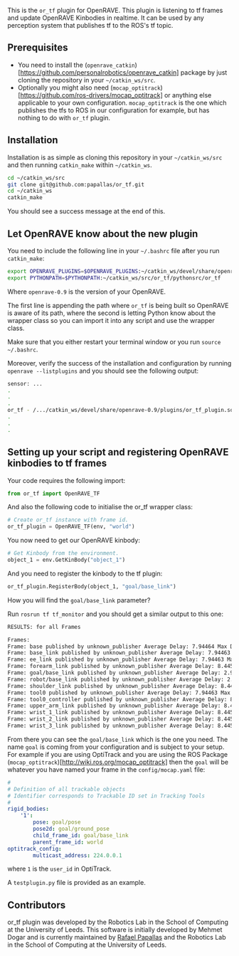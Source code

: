 This is the `or_tf` plugin for OpenRAVE. This plugin is listening to
tf frames and update OpenRAVE Kinbodies in realtime. It can be used by
any perception system that publishes tf to the ROS's tf topic.

## Prerequisites
- You need to install the (`openrave_catkin`)[https://github.com/personalrobotics/openrave_catkin] package by just cloning the repository in your `~/catkin_ws/src`.
- Optionally you might also need (`mocap_optitrack`)[https://github.com/ros-drivers/mocap_optitrack] or anything else applicable to your own configuration. `mocap_optitrack` is the
one which publishes the tfs to ROS in our configuration for example, but has nothing to do with `or_tf` plugin.

## Installation
Installation is as simple as cloning this repository in your `~/catkin_ws/src` and then
running `catkin_make` within `~/catkin_ws`.

```bash
cd ~/catkin_ws/src
git clone git@github.com:papallas/or_tf.git
cd ~/catkin_ws
catkin_make
```

You should see a success message at the end of this.

## Let OpenRAVE know about the new plugin
You need to include the following line in your `~/.bashrc` file after you run `catkin_make`:
```bash
export OPENRAVE_PLUGINS=$OPENRAVE_PLUGINS:~/catkin_ws/devel/share/openrave-0.9/plugins
export PYTHONPATH=$PYTHONPATH:~/catkin_ws/src/or_tf/pythonsrc/or_tf
```
Where `openrave-0.9` is the version of your OpenRAVE.

The first line is appending the path where `or_tf` is being built so OpenRAVE is
aware of its path, where the second is letting Python know about the wrapper class
so you can import it into any script and use the wrapper class.

Make sure that you either restart your terminal window or you run `source ~/.bashrc`.

Moreover, verify the success of the installation and configuration by running `openrave --listplugins` and
you should see the following output:
```bash
sensor: ...
.
.
.
or_tf - /.../catkin_ws/devel/share/openrave-0.9/plugins/or_tf_plugin.so
.
.
.
```

## Setting up your script and registering OpenRAVE kinbodies to tf frames
Your code requires the following import:
```python
from or_tf import OpenRAVE_TF
```

And also the following code to initialise the or_tf wrapper class:
```python
# Create or_tf instance with frame id.
or_tf_plugin = OpenRAVE_TF(env, "world")
```

You now need to get our OpenRAVE kinbody:
```python
# Get Kinbody from the environment.
object_1 = env.GetKinBody("object_1")
```

And you need to register the kinbody to the tf plugin:
```python
or_tf_plugin.RegisterBody(object_1, "goal/base_link")
```

How you will find the `goal/base_link` parameter?

Run `rosrun tf tf_monitor` and you should get a similar output to this one:
```bash
RESULTS: for all Frames

Frames:
Frame: base published by unknown_publisher Average Delay: 7.94464 Max Delay: 7.96316
Frame: base_link published by unknown_publisher Average Delay: 7.94463 Max Delay: 7.96316
Frame: ee_link published by unknown_publisher Average Delay: 7.94463 Max Delay: 7.96316
Frame: forearm_link published by unknown_publisher Average Delay: 8.44579 Max Delay: 8.45808
Frame: goal/base_link published by unknown_publisher Average Delay: 2.97504 Max Delay: 2.9932
Frame: robot/base_link published by unknown_publisher Average Delay: 2.97725 Max Delay: 3.00143
Frame: shoulder_link published by unknown_publisher Average Delay: 8.4458 Max Delay: 8.45808
Frame: tool0 published by unknown_publisher Average Delay: 7.94463 Max Delay: 7.96316
Frame: tool0_controller published by unknown_publisher Average Delay: 8.44492 Max Delay: 8.45965
Frame: upper_arm_link published by unknown_publisher Average Delay: 8.4458 Max Delay: 8.45808
Frame: wrist_1_link published by unknown_publisher Average Delay: 8.4458 Max Delay: 8.45808
Frame: wrist_2_link published by unknown_publisher Average Delay: 8.4458 Max Delay: 8.45808
Frame: wrist_3_link published by unknown_publisher Average Delay: 8.4458 Max Delay: 8.45808
```

From there you can see the `goal/base_link` which is the one you need. The name `goal`
is coming from your configuration and is subject to your setup. For example if you are
using OptiTrack and you are using the ROS Package (`mocap_optitrack`)[http://wiki.ros.org/mocap_optitrack]
then the `goal` will be whatever you have named your frame in the `config/mocap.yaml` file:
```yaml
#
# Definition of all trackable objects
# Identifier corresponds to Trackable ID set in Tracking Tools
#
rigid_bodies:
    '1':
        pose: goal/pose
        pose2d: goal/ground_pose
        child_frame_id: goal/base_link
        parent_frame_id: world
optitrack_config:
        multicast_address: 224.0.0.1
```

where `1` is the `user_id` in OptiTrack.

A `testplugin.py` file is provided as an example.

## Contributors
or_tf plugin was developed by the Robotics Lab in the School of Computing at
the University of Leeds. This software is initially developed by Mehmet Dogar
and is currently maintained by [Rafael Papallas](https://github.com/papallas)
and the Robotics Lab in the School of Computing at
the University of Leeds.
